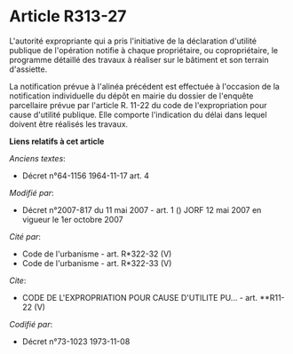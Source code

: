 # Article R313-27

L'autorité expropriante qui a pris l'initiative de la déclaration d'utilité publique de l'opération notifie à chaque
propriétaire, ou copropriétaire, le programme détaillé des travaux à réaliser sur le bâtiment et son terrain d'assiette. 

La notification prévue à l'alinéa précédent est effectuée à l'occasion de la notification individuelle du dépôt en mairie du
dossier de l'enquête parcellaire prévue par l'article R. 11-22 du code de l'expropriation pour cause d'utilité publique. Elle
comporte l'indication du délai dans lequel doivent être réalisés les travaux.

**Liens relatifs à cet article**

_Anciens textes_:

  - Décret n°64-1156 1964-11-17 art. 4

_Modifié par_:

  - Décret n°2007-817 du 11 mai 2007 - art. 1 () JORF 12 mai 2007 en vigueur le 1er octobre 2007

_Cité par_:

  - Code de l'urbanisme - art. R*322-32 (V)
  - Code de l'urbanisme - art. R*322-33 (V)

_Cite_:

  - CODE DE L'EXPROPRIATION POUR CAUSE D'UTILITE PU... - art. **R11-22 (V)

_Codifié par_:

  - Décret n°73-1023 1973-11-08
